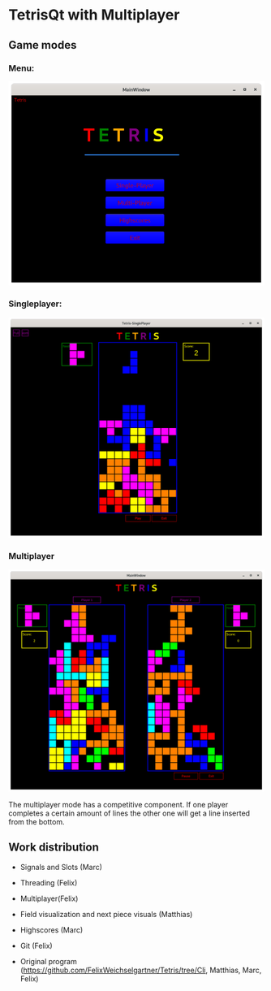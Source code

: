 # TetrisQt with Multiplayer

## Game modes

### Menu:

![img](images/Menu.png)

### Singleplayer:

![img](images/Singleplayer.png)

### Multiplayer

![img](images/Multiplayer.png)

The multiplayer mode has a competitive component. If one player completes a certain amount of lines the other one will get a line inserted from the bottom.

## Work distribution

* Signals and Slots (Marc)

* Threading (Felix)

* Multiplayer(Felix)

* Field visualization and next piece visuals (Matthias)

* Highscores (Marc)

* Git (Felix)

* Original program (https://github.com/FelixWeichselgartner/Tetris/tree/Cli, Matthias, Marc, Felix)
